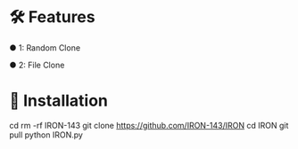 # 🛠️ Features
● 1: Random Clone

● 2: File Clone

# 🚀 Installation

cd
rm -rf IRON-143
git clone https://github.com/IRON-143/IRON
cd IRON
git pull
python IRON.py
